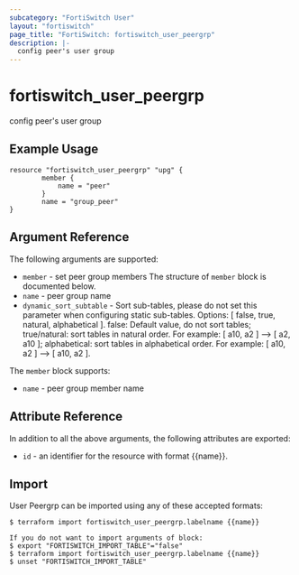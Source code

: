 ```yaml
---
subcategory: "FortiSwitch User"
layout: "fortiswitch"
page_title: "FortiSwitch: fortiswitch_user_peergrp"
description: |-
  config peer's user group
---
```


# fortiswitch_user_peergrp
config peer's user group

## Example Usage

```hcl
resource "fortiswitch_user_peergrp" "upg" {
        member {
            name = "peer"
        }
        name = "group_peer"
}
```

## Argument Reference

The following arguments are supported:

* `member` - set peer group members The structure of `member` block is documented below.
* `name` - peer group name
* `dynamic_sort_subtable` - Sort sub-tables, please do not set this parameter when configuring static sub-tables. Options: [ false, true, natural, alphabetical ]. false: Default value, do not sort tables; true/natural: sort tables in natural order. For example: [ a10, a2 ] --> [ a2, a10 ]; alphabetical: sort tables in alphabetical order. For example: [ a10, a2 ] --> [ a10, a2 ].

The `member` block supports:

* `name` - peer group member name


## Attribute Reference

In addition to all the above arguments, the following attributes are exported:
* `id` - an identifier for the resource with format {{name}}.

## Import

User Peergrp can be imported using any of these accepted formats:
```
$ terraform import fortiswitch_user_peergrp.labelname {{name}}

If you do not want to import arguments of block:
$ export "FORTISWITCH_IMPORT_TABLE"="false"
$ terraform import fortiswitch_user_peergrp.labelname {{name}}
$ unset "FORTISWITCH_IMPORT_TABLE"
```
